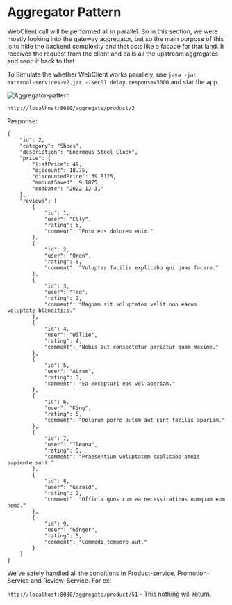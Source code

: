 # Aggregator Pattern

WebClient call will be performed all in parallel. So in this section, we were mostly looking into the gateway aggregator, but so the main purpose of this is to hide the backend complexity and that acts like a facade for that land. It receives the request from the client and calls all the upstream aggregates and send it back to that

To Simulate the whether WebClient works parallely, use `java -jar external-services-v2.jar --sec01.delay.response=3000` and star the app.

![Aggregator-pattern](https://user-images.githubusercontent.com/54174687/210042083-95c155c4-c371-488a-acdd-5b571713bd4c.png)


````
http://localhost:8080/aggregate/product/2
````

Response:

````
{
    "id": 2,
    "category": "Shoes",
    "description": "Enormous Steel Clock",
    "price": {
        "listPrice": 49,
        "discount": 18.75,
        "discountedPrice": 39.8125,
        "amountSaved": 9.1875,
        "endDate": "2022-12-31"
    },
    "reviews": [
        {
            "id": 1,
            "user": "Elly",
            "rating": 5,
            "comment": "Enim eos dolorem enim."
        },
        {
            "id": 2,
            "user": "Oren",
            "rating": 5,
            "comment": "Voluptas facilis explicabo qui quas facere."
        },
        {
            "id": 3,
            "user": "Ted",
            "rating": 2,
            "comment": "Magnam sit voluptatem velit non earum voluptate blanditiis."
        },
        {
            "id": 4,
            "user": "Willie",
            "rating": 4,
            "comment": "Nobis aut consectetur pariatur quam maxime."
        },
        {
            "id": 5,
            "user": "Abram",
            "rating": 3,
            "comment": "Ea excepturi eos vel aperiam."
        },
        {
            "id": 6,
            "user": "King",
            "rating": 5,
            "comment": "Dolorum porro autem aut sint facilis aperiam."
        },
        {
            "id": 7,
            "user": "Ileana",
            "rating": 5,
            "comment": "Praesentium voluptatem explicabo omnis sapiente sunt."
        },
        {
            "id": 8,
            "user": "Gerald",
            "rating": 2,
            "comment": "Officia quos cum ea necessitatibus numquam eum nemo."
        },
        {
            "id": 9,
            "user": "Ginger",
            "rating": 5,
            "comment": "Commodi tempore aut."
        }
    ]
}
````

We've safely handled all the conditions in Product-service, Promotion-Service and Review-Service. For ex:

`http://localhost:8080/aggregate/product/51` - This nothing will return.
